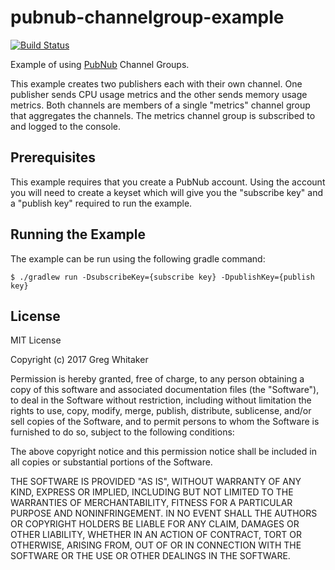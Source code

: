 # pubnub-channelgroup-example 
[![Build Status](https://travis-ci.org/gregwhitaker/pubnub-channelgroup-example.svg?branch=master)](https://travis-ci.org/gregwhitaker/pubnub-channelgroup-example)

Example of using [PubNub](http://www.pubnub.com) Channel Groups.

This example creates two publishers each with their own channel.  One publisher sends CPU usage metrics and the other
sends memory usage metrics.  Both channels are members of a single "metrics" channel group that aggregates the channels.  The metrics
channel group is subscribed to and logged to the console.

## Prerequisites
This example requires that you create a PubNub account.  Using the account you will need 
to create a keyset which will give you the "subscribe key" and a "publish key" required to run
the example.

## Running the Example
The example can be run using the following gradle command:

```
$ ./gradlew run -DsubscribeKey={subscribe key} -DpublishKey={publish key}
```

## License
MIT License

Copyright (c) 2017 Greg Whitaker

Permission is hereby granted, free of charge, to any person obtaining a copy
of this software and associated documentation files (the "Software"), to deal
in the Software without restriction, including without limitation the rights
to use, copy, modify, merge, publish, distribute, sublicense, and/or sell
copies of the Software, and to permit persons to whom the Software is
furnished to do so, subject to the following conditions:

The above copyright notice and this permission notice shall be included in all
copies or substantial portions of the Software.

THE SOFTWARE IS PROVIDED "AS IS", WITHOUT WARRANTY OF ANY KIND, EXPRESS OR
IMPLIED, INCLUDING BUT NOT LIMITED TO THE WARRANTIES OF MERCHANTABILITY,
FITNESS FOR A PARTICULAR PURPOSE AND NONINFRINGEMENT. IN NO EVENT SHALL THE
AUTHORS OR COPYRIGHT HOLDERS BE LIABLE FOR ANY CLAIM, DAMAGES OR OTHER
LIABILITY, WHETHER IN AN ACTION OF CONTRACT, TORT OR OTHERWISE, ARISING FROM,
OUT OF OR IN CONNECTION WITH THE SOFTWARE OR THE USE OR OTHER DEALINGS IN THE
SOFTWARE.